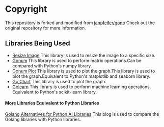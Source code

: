 # Copyright

This repository is forked and modified from <a href="https://github.com/janpfeifer/gonb">janpfeifer/gonb</a>
Check out the original repository for more information.

## Libraries Being Used

* <a href="https://github.com/nfnt/resize">Resize Image</a> This library is used to resize the image
  to a specific size.
* <a href="https://www.gonum.org/">Gonum</a> This library is used to perform matrix operations.Can
  be compared with Python's numpy library.
* <a href="https://github.com/gonum/plot">Gonum Plot</a> This library is used to plot the
  graph.This library is used to plot the graph.Equivalent to Python's matplotlib and seaborn
  library.
* <a href="https://github.com/wcharczuk/go-chart">Go Chart</a> This library is used to plot the
  graph.
* <a href="https://github.com/sjwhitworth/golearn">Golearn</a> This library is used to perform
  machine learning operations. Equivalent to Python's scikit-learn library.

#### More Libraries Equivalent to Python Libraries
<a href="https://altafino.com/blog/golang-alternatives-for-python-ai-libraries/">Golang Alternatives for Python AI Libraries</a> This blog is used to compare the Golang libraries with Python libraries.


